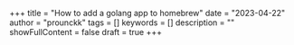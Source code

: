 +++
title = "How to add a golang app to homebrew"
date = "2023-04-22"
author = "prounckk"
tags = []
keywords = []
description = ""
showFullContent = false
draft = true
+++
